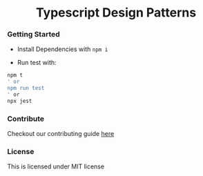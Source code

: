 <div align="center">
				<h1>Typescript Design Patterns</h1>
</div>

### Getting Started

- Install Dependencies with `npm i`

- Run test with:

```bash
npm t
' or
npm run test
' or
npx jest
```

### Contribute
Checkout our contributing guide [here](/CONTRIBUTE.md)

### License
This is licensed under MIT license
